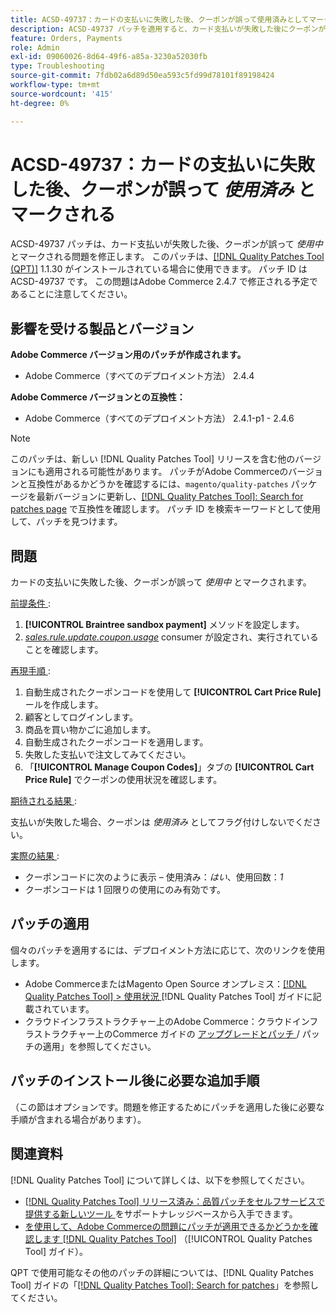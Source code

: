 ```yaml
---
title: ACSD-49737：カードの支払いに失敗した後、クーポンが誤って使用済みとしてマークされる
description: ACSD-49737 パッチを適用すると、カード支払いが失敗した後にクーポンが誤って使用済みとしてマークされるAdobe Commerceの問題を修正できます。
feature: Orders, Payments
role: Admin
exl-id: 09060026-8d64-49f6-a85a-3230a52030fb
type: Troubleshooting
source-git-commit: 7fdb02a6d89d50ea593c5fd99d78101f89198424
workflow-type: tm+mt
source-wordcount: '415'
ht-degree: 0%

---
```


# ACSD-49737：カードの支払いに失敗した後、クーポンが誤って *使用済み* とマークされる

ACSD-49737 パッチは、カード支払いが失敗した後、クーポンが誤って *使用中* とマークされる問題を修正します。 このパッチは、[[!DNL Quality Patches Tool (QPT)]](https://experienceleague.adobe.com/en/docs/commerce-operations/tools/quality-patches-tool/quality-patches-tool-to-self-serve-quality-patches) 1.1.30 がインストールされている場合に使用できます。 パッチ ID は ACSD-49737 です。 この問題はAdobe Commerce 2.4.7 で修正される予定であることに注意してください。

## 影響を受ける製品とバージョン

**Adobe Commerce バージョン用のパッチが作成されます。**

* Adobe Commerce（すべてのデプロイメント方法） 2.4.4

**Adobe Commerce バージョンとの互換性：**

* Adobe Commerce（すべてのデプロイメント方法） 2.4.1-p1 - 2.4.6

>[!NOTE]
>
>このパッチは、新しい [!DNL Quality Patches Tool] リリースを含む他のバージョンにも適用される可能性があります。 パッチがAdobe Commerceのバージョンと互換性があるかどうかを確認するには、`magento/quality-patches` パッケージを最新バージョンに更新し、[[!DNL Quality Patches Tool]: Search for patches page](https://experienceleague.adobe.com/tools/commerce-quality-patches/index.html) で互換性を確認します。 パッチ ID を検索キーワードとして使用して、パッチを見つけます。

## 問題

カードの支払いに失敗した後、クーポンが誤って *使用中* とマークされます。

<u> 前提条件 </u>:

1. **[!UICONTROL Braintree sandbox payment]** メソッドを設定します。
1. [*sales.rule.update.coupon.usage*](https://experienceleague.adobe.com/docs/commerce-operations/configuration-guide/message-queues/consumers.html?lang=en) consumer が設定され、実行されていることを確認します。

<u> 再現手順 </u>:

1. 自動生成されたクーポンコードを使用して **[!UICONTROL Cart Price Rule]** ールを作成します。
1. 顧客としてログインします。
1. 商品を買い物かごに追加します。
1. 自動生成されたクーポンコードを適用します。
1. 失敗した支払いで注文してみてください。
1. 「**[!UICONTROL Manage Coupon Codes]**」タブの **[!UICONTROL Cart Price Rule]** でクーポンの使用状況を確認します。

<u> 期待される結果 </u>:

支払いが失敗した場合、クーポンは *使用済み* としてフラグ付けしないでください。

<u> 実際の結果 </u>:

* クーポンコードに次のように表示 – 使用済み：*はい*、使用回数：*1*
* クーポンコードは 1 回限りの使用にのみ有効です。

## パッチの適用

個々のパッチを適用するには、デプロイメント方法に応じて、次のリンクを使用します。

* Adobe CommerceまたはMagento Open Source オンプレミス：[[!DNL Quality Patches Tool] > 使用状況 ](/help/tools/quality-patches-tool/usage.md)[!DNL Quality Patches Tool] ガイドに記載されています。
* クラウドインフラストラクチャー上のAdobe Commerce：クラウドインフラストラクチャー上のCommerce ガイドの [ アップグレードとパッチ ](https://experienceleague.adobe.com/docs/commerce-cloud-service/user-guide/develop/upgrade/apply-patches.html)/ パッチの適用」を参照してください。

## パッチのインストール後に必要な追加手順

（この節はオプションです。問題を修正するためにパッチを適用した後に必要な手順が含まれる場合があります）。 

## 関連資料

[!DNL Quality Patches Tool] について詳しくは、以下を参照してください。

* [[!DNL Quality Patches Tool]  リリース済み：品質パッチをセルフサービスで提供する新しいツール ](https://experienceleague.adobe.com/en/docs/commerce-operations/tools/quality-patches-tool/quality-patches-tool-to-self-serve-quality-patches) をサポートナレッジベースから入手できます。
* [ を使用して、Adobe Commerceの問題にパッチが適用できるかどうかを確認します  [!DNL Quality Patches Tool]](/help/tools/quality-patches-tool/patches-available-in-qpt/check-patch-for-magento-issue-with-magento-quality-patches.md) （[!UICONTROL Quality Patches Tool] ガイド）。


QPT で使用可能なその他のパッチの詳細については、[!DNL Quality Patches Tool] ガイドの「[[!DNL Quality Patches Tool]: Search for patches](https://experienceleague.adobe.com/tools/commerce-quality-patches/index.html)」を参照してください。
